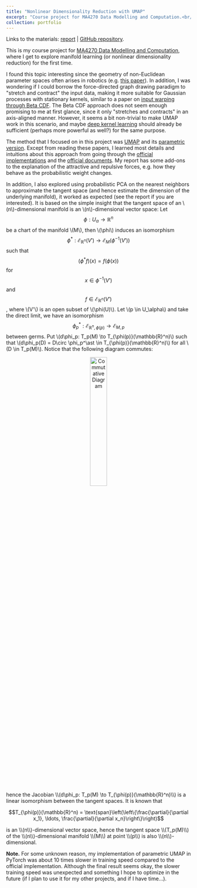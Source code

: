 ```yaml
---
title: "Nonlinear Dimensionality Reduction with UMAP"
excerpt: "Course project for MA4270 Data Modelling and Computation.<br/><img src='/images/mnist.png'>"
collection: portfolio
---
```


Links to the materials: [report](MA4270_UMAP_report.pdf) \| [GitHub repository](https://github.com/hanyang-hu/MA4270-UMAP).

This is my course project for [MA4270 Data Modelling and Computation](https://nusmods.com/courses/MA4270/data-modelling-and-computation), where I get to explore manifold learning (or nonlinear dimensionality reduction) for the first time. 

I found this topic interesting since the geometry of non-Euclidean parameter spaces often arises in robotics (e.g. [this paper](https://arxiv.org/abs/1910.04998)). In addition, I was wondering if I could borrow the force-directed graph drawing paradigm to "stretch and contract" the input data, making it more suitable for Gaussian processes with stationary kernels, similar to a paper on [input warping through Beta CDF](https://arxiv.org/abs/1402.0929). The Beta CDF approach does not seem enough promising to me at first glance, since it only "stretches and contracts" in an axis-aligned manner. However, it seems a bit non-trivial to make UMAP work in this scenario, and maybe [deep kernel learning](https://arxiv.org/abs/1511.02222) should already be sufficient (perhaps more powerful as well?) for the same purpose.

The method that I focused on in this project was [UMAP](https://arxiv.org/abs/1802.03426) and its [parametric version](https://arxiv.org/abs/2009.12981). Except from reading these papers, I learned most details and intuitions about this approach from going through the [official implementations](https://github.com/lmcinnes/umap) and the [official documents](https://umap-learn.readthedocs.io/en/latest/). My report has some add-ons to the explanation of the attractive and repulsive forces, e.g. how they behave as the probabilistic weight changes.

In addition, I also explored using probabilistic PCA on the nearest neighbors to approximate the tangent space (and hence estimate the dimension of the underlying manifold), it worked as expected (see the report if you are interested). It is based on the simple insight that the tangent space of an \\(n\\)-dimensional manifold is an \\(n\\)-dimensional vector space: Let $$\phi: U_\alpha \to \mathbb{R}^n$$ be a chart of the manifold \\(M\\), then \\(\phi\\) induces an isomorphism $$\phi^\ast: \mathcal{E}_{\mathbb{R}^n}(V') \to \mathcal{E}_M(\phi^{-1}(V'))$$ such that $$(\phi^\ast f)(x)=f(\phi(x))$$ for $$x\in\phi^{-1}(V')$$ and $$f \in \mathcal{E}_{\mathbb{R}^n}(V')$$, where \\(V'\\) is an open subset of \\(\phi(U)\\). Let \\(p \in U_\alpha\\) and take the direct limit, we have an isomorphism $$\phi_p^\ast: \mathcal{E}_{\mathbb{R}^n,\phi(p)}\to\mathcal{E}_{M, p}$$ between germs. Put \\(d\phi_p: T_p(M) \to T_{\phi(p)}(\mathbb{R}^n)\\) such that \\(d\phi_p(D) = D\circ \phi_p^\ast \in T_{\phi(p)}(\mathbb{R}^n)\\) for all \\(D \in T_p(M)\\). Notice that the following diagram commutes:
<p align="center">
<img src='tangent_cd.png' alt='Commutative Diagram' width='30%'>
</p>
hence the Jacobian \\(d\phi_p: T_p(M) \to T_{\phi(p)}(\mathbb{R}^n)\\) is a linear isomorphism between the tangent spaces. It is known that 
<p align="center">
$$T_{\phi(p)}(\mathbb{R}^n) = \text{span}\left(\left\{\frac{\partial}{\partial x_1}, \ldots, \frac{\partial}{\partial x_n}\right\}\right)$$
</p>
is an \\(n\\)-dimensional vector space, hence the tangent space \\(T_p(M)\\) of the \\(n\\)-dimensional manifold \\(M\\) at point \\(p\\) is also \\(n\\)-dimensional.

**Note.** For some unknown reason, my implementation of parametric UMAP in PyTorch was about 10 times slower in training speed compared to the official implementation. Although the final result seems okay, the slower training speed was unexpected and something I hope to optimize in the future (if I plan to use it for my other projects, and if I have time...).
